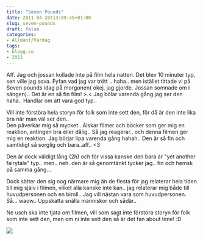 ```yaml
---
title: "Seven Pounds"
date: 2011-04-26T13:09:45+01:00
slug: seven-pounds
draft: false
categories:
- Allmänt/Vardag
tags:
- blogg.se
- 2011
---
```

Aff. Jag och jossan kollade inte på film hela natten. Det blev 10 minuter typ, sen ville jag sova. Fyfan vad jag var trött .. haha.. men istället tittade vi på Seven pounds idag på morgonen( okej, jag gjorde. Jossan somnade om i sängen).. Det är en så fin film! >.< Jag bölar varenda gång jag ser den haha.. Handlar om att vara god typ..  
  
Vill inte förstöra hela storyn för folk som inte sett den, för då är den inte lika bra när man väl ser den..  
Den påverkar mig så mycket.. Älskar filmer och böcker som ger mig en reaktion, antingen bra eller dålig.. Så jag reagerar.. och denna filmen ger mig en reaktion. Jag börjar lipa varenda gång hahah.. Den är så fin och samtidigt så sorglig och bara..aff.. <3  
  
Den är dock väldigt lång (2h) och för vissa kanske den bara är "yet another fairytale" typ.. men.. neh. den är så genomtänkt tycker jag.. fin och hemsk på samma gång...  
  
Dock sätter den sig nog närmare mig än de flesta för jag relaterar hela tiden till mig själv i filmen, vilket alla kanske inte kan.. jag relaterar mig både till huvudpersonen och en biroll.. Jag vill nästan vara som huvudpersonen. Så... waow.. Uppskatta snälla människor och sådär..  
  
Ne usch ska inte tjata om filmen, vill som sagt inte förstöra storyn för folk som inte sett den, men om ni inte sett den så är det fan about time! :D  
  
  
![](/assets/images/blogg.se/seven_pounds_xlg_145008250.jpg)